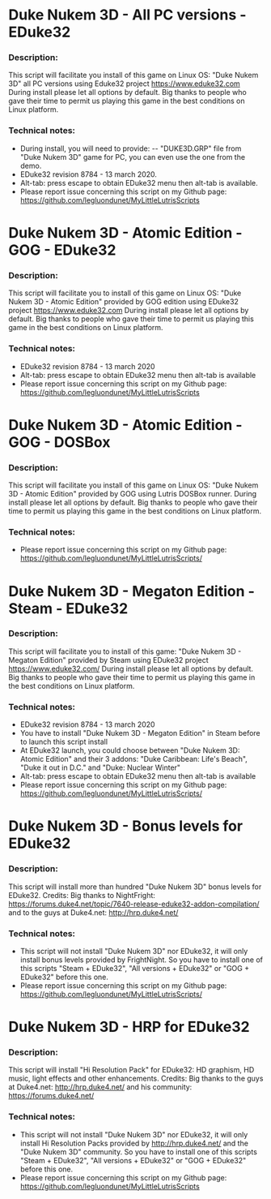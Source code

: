 # Duke Nukem 3D - All PC versions - EDuke32

### Description:
This script will facilitate you install of this game on Linux OS:
"Duke Nukem 3D" all PC versions using Eduke32 project https://www.eduke32.com
During install please let all options by default.
Big thanks to people who gave their time to permit us playing this game in the best conditions on Linux platform.

### Technical notes:
- During install, you will need to provide:
-- "DUKE3D.GRP" file from "Duke Nukem 3D" game for PC, you can even use the one from the demo.
- EDuke32 revision 8784 - 13 march 2020.
- Alt-tab: press escape to obtain EDuke32 menu then alt-tab is available.
- Please report issue concerning this script on my Github page:
https://github.com/legluondunet/MyLittleLutrisScripts

# Duke Nukem 3D - Atomic Edition - GOG - EDuke32

### Description:
This script will facilitate you to install of this game on Linux OS: "Duke Nukem 3D - Atomic Edition" provided by GOG edition using EDuke32 project https://www.eduke32.com
During install please let all options by default.
Big thanks to people who gave their time to permit us playing this game in the best conditions on Linux platform.

### Technical notes:
- EDuke32 revision 8784 - 13 march 2020
- Alt-tab: press escape to obtain EDuke32 menu then alt-tab is available
- Please report issue concerning this script on my Github page:
https://github.com/legluondunet/MyLittleLutrisScripts


# Duke Nukem 3D - Atomic Edition - GOG - DOSBox

### Description:
This script will facilitate you install of this game on Linux OS:
"Duke Nukem 3D - Atomic Edition" provided by GOG using Lutris DOSBox runner.
During install please let all options by default.
Big thanks to people who gave their time to permit us playing this game in the best conditions on Linux platform.

### Technical notes:
- Please report issue concerning this script on my Github page:
https://github.com/legluondunet/MyLittleLutrisScripts/


# Duke Nukem 3D - Megaton Edition - Steam - EDuke32

### Description:
This script will facilitate you to install of this game:
"Duke Nukem 3D - Megaton Edition" provided by Steam using EDuke32 project https://www.eduke32.com/
During install please let all options by default.
Big thanks to people who gave their time to permit us playing this game in the best conditions on Linux platform.

### Technical notes:
- EDuke32 revision 8784 - 13 march 2020
- You have to install "Duke Nukem 3D - Megaton Edition" in Steam before to launch this script install
- At EDuke32 launch, you could choose between "Duke Nukem 3D: Atomic Edition" and their 3 addons: "Duke Caribbean: Life's Beach", "Duke it out in D.C." and  "Duke: Nuclear Winter"
- Alt-tab: press escape to obtain EDuke32 menu then alt-tab is available
- Please report issue concerning this script on my Github page:
https://github.com/legluondunet/MyLittleLutrisScripts/


# Duke Nukem 3D - Bonus levels for EDuke32

### Description:
This script will install more than hundred "Duke Nukem 3D" bonus levels for EDuke32.
Credits:
Big thanks to NightFright: 
https://forums.duke4.net/topic/7640-release-eduke32-addon-compilation/
and to the guys at Duke4.net:
http://hrp.duke4.net/

### Technical notes:
- This script will not install "Duke Nukem 3D" nor EDuke32, it will only install bonus levels provided by FrightNight. So you have to install one of this scripts "Steam + EDuke32", "All versions + EDuke32" or "GOG + EDuke32" before this one.
- Please report issue concerning this script on my Github page:
https://github.com/legluondunet/MyLittleLutrisScripts/

# Duke Nukem 3D - HRP for EDuke32

### Description:
This script will install "Hi Resolution Pack" for EDuke32: HD graphism, HD music, light effects and other enhancements.
Credits:
Big thanks to the guys at Duke4.net:
http://hrp.duke4.net/
and his community:
https://forums.duke4.net/

### Technical notes:
- This script will not install "Duke Nukem 3D" nor EDuke32, it will only install Hi Resolution Packs provided by http://hrp.duke4.net/ and the "Duke Nukem 3D" community. So you have to install one of this scripts "Steam + EDuke32", "All versions + EDuke32" or "GOG + EDuke32" before this one.
- Please report issue concerning this script on my Github page:
https://github.com/legluondunet/MyLittleLutrisScripts

